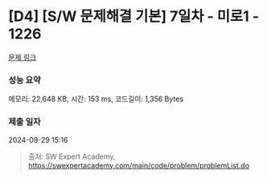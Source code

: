 # [D4] [S/W 문제해결 기본] 7일차 - 미로1 - 1226 

[문제 링크](https://swexpertacademy.com/main/code/problem/problemDetail.do?contestProbId=AV14vXUqAGMCFAYD) 

### 성능 요약

메모리: 22,648 KB, 시간: 153 ms, 코드길이: 1,356 Bytes

### 제출 일자

2024-09-29 15:16



> 출처: SW Expert Academy, https://swexpertacademy.com/main/code/problem/problemList.do